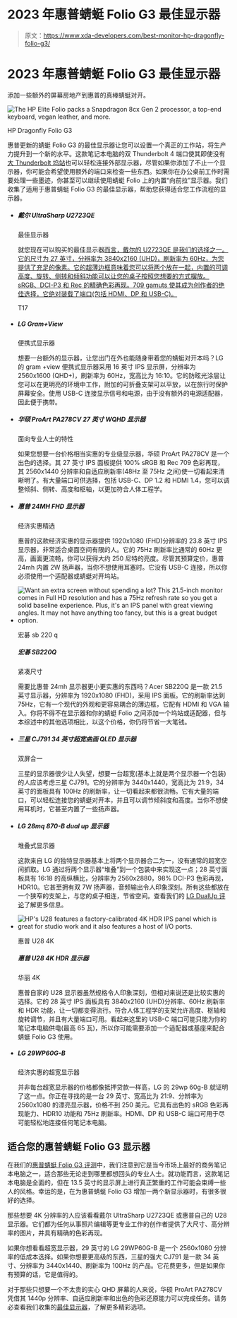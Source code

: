 # 2023 年惠普蜻蜓 Folio G3 最佳显示器

> 原文：<https://www.xda-developers.com/best-monitor-hp-dragonfly-folio-g3/>

# 2023 年惠普蜻蜓 Folio G3 最佳显示器

添加一些额外的屏幕房地产到惠普的真棒蜻蜓对开。

 <picture>![The HP Elite Folio packs a Snapdragon 8cx Gen 2 processor, a top-end keyboard, vegan leather, and more.](img/214ccd31368d6f6160d8b4d08d720731.png)</picture> 

HP Dragonfly Folio G3

惠普更新的蜻蜓 Folio G3 的最佳显示器让您可以设置一个真正的工作站，将生产力提升到一个新的水平。这款笔记本电脑的双 Thunderbolt 4 端口使其即使没有[大 Thunderbolt 坞站](https://www.xda-developers.com/best-thunderbolt-docks/)也可以轻松连接外部显示器，尽管如果你添加了不止一个显示器，你可能会希望使用额外的端口来检查一些东西。如果你在办公桌前工作时需要处理一些墨迹，你甚至可以继续使用蜻蜓 Folio 上的内置“向前拉”显示器。我们收集了适用于惠普蜻蜓 Folio G3 的最佳显示器，帮助您获得适合您工作流程的显示器。

*   ##### 戴尔 UltraSharp U2723QE

    最佳显示器

    就您现在可以购买的最佳显示器[而言，戴尔的 U2723QE 是我们的选择之一。它的尺寸为 27 英寸，分辨率为 3840x2160 (UHD)，刷新率为 60Hz，为您提供了充足的像素。它的超薄边框意味着您可以将两个放在一起，内置的可调高度、旋转、侧转和倾斜功能可以让您的桌子按照您想要的方式摆放。sRGB、DCI-P3 和 Rec 的精确色彩再现。709 gamuts 使其成为创作者的绝佳选择，它绝对装载了端口(包括 HDMI、DP 和 USB-C)。](https://www.xda-developers.com/best-monitors)

    T17
*   ##### LG Gram+View

    便携式显示器

    想要一台额外的显示器，让您出门在外也能随身带着您的蜻蜓对开本吗？LG 的 gram +view 便携式显示器采用 16 英寸 IPS 显示屏，分辨率为 2560x1600 (QHD+)，刷新率为 60Hz，宽高比为 16:10。它的防眩光涂层让您可以在更明亮的环境中工作，附加的可折叠支架可以平放，以在旅行时保护屏幕安全。使用 USB-C 连接显示信号和电源，由于没有额外的电源适配器，因此便于携带。

*   ##### 华硕 ProArt PA278CV 27 英寸 WQHD 显示器

    面向专业人士的特性

    如果您想要一台价格相当实惠的专业级显示器，华硕 ProArt PA278CV 是一个出色的选择。其 27 英寸 IPS 面板提供 100% sRGB 和 Rec 709 色彩再现，其 2560x1440 分辨率和自适应刷新率(48Hz 至 75Hz 之间)使一切看起来清晰明了。有大量端口可供选择，包括 USB-C、DP 1.2 和 HDMI 1.4，您可以调整倾斜、侧转、高度和枢轴，以更加符合人体工程学。

*   ##### 惠普 24MH FHD 显示器

    经济实惠精选

    惠普的这款经济实惠的显示器提供 1920x1080 (FHD)分辨率的 23.8 英寸 IPS 显示器，非常适合桌面空间有限的人。它的 75Hz 刷新率比通常的 60Hz 更高，画面更流畅，你可以获得大约 250 尼特的亮度。尽管其预算定价，惠普 24mh 内置 2W 扬声器，当你不想使用耳塞时。它没有 USB-C 连接，所以你必须使用一个适配器或蜻蜓对开坞站。

*   <picture>![Want an extra screen without spending a lot? This 21.5-inch monitor comes in Full HD resolution and has a 75Hz refresh rate so you get a solid baseline experience. Plus, it's an IPS panel with great viewing angles. It may not have anything too fancy, but this is a great budget option.](img/2fbf484db42697c15989f0a5cc74643b.png)</picture>

    宏碁 sb 220 q

    ##### 宏碁 SB220Q

    紧凑尺寸

    需要比惠普 24mh 显示器更小更实惠的东西吗？Acer SB220Q 是一款 21.5 英寸显示器，分辨率为 1920x1080 (FHD)，采用 IPS 面板。它的刷新率达到 75Hz，它有一个现代的外观和更容易耦合的薄边框，它配有 HDMI 和 VGA 输入。你将不得不在显示器和你的蜻蜓 Folio 之间添加一个坞站或适配器，但与本综述中的其他选项相比，以这个价格，你仍将节省一大笔钱。

*   ##### 三星 CJ791 34 英寸超宽曲面 QLED 显示器

    双屏合一

    三星的显示器很少让人失望，想要一台超宽(基本上就是两个显示器一个包装)的人应该考虑三星 CJ791。它的分辨率为 3440x1440，宽高比为 21:9，34 英寸的面板具有 100Hz 的刷新率，让一切看起来都很流畅。它有大量的端口，可以轻松连接您的蜻蜓对开本，并且可以调节倾斜度和高度。当你不想使用耳机时，它甚至内置了一些扬声器。

*   ##### LG 28mq 870-B dual up 显示器

    堆叠式显示器

    这款来自 LG 的独特显示器基本上将两个显示器合二为一，没有通常的超宽空间抓取。LG 通过将两个显示器“堆叠”到一个包装中来实现这一点；28 英寸面板具有 16:18 的高纵横比，分辨率为 2560x2880，98% DCI-P3 色彩再现，HDR10。它甚至拥有双 7W 扬声器，音频输出令人印象深刻。所有这些都放在一个狭窄的支架上，与您的桌子相连，节省空间。查看我们的 [LG DualUp 评论](https://www.xda-developers.com/lg-dualup-monitor-review/)了解更多信息。

*   <picture>![HP's U28 features a factory-calibrated 4K HDR IPS panel which is great for studio work and it also features a host of I/O ports.](img/2b74fc077f2bb4b0c00030029780132a.png)</picture>

    惠普 U28 4K

    ##### 惠普 U28 4K HDR 显示器

    华丽 4K

    惠普自家的 U28 显示器虽然规格令人印象深刻，但相对来说还是比较实惠的选择。它的 28 英寸 IPS 面板具有 3840x2160 (UHD)分辨率、60Hz 刷新率和 HDR 功能，让一切都变得流行。符合人体工程学的支架允许高度、枢轴和旋转调节，并且有大量端口可用。看起来这里的 USB-C 端口可能只能为你的笔记本电脑供电(最高 65 瓦)，所以你可能需要添加一个适配器或基座来配合蜻蜓 Folio G3 使用。

*   ##### LG 29WP60G-B

    经济实惠的超宽显示器

    并非每台超宽显示器的价格都像抵押贷款一样高，LG 的 29wp 60g-B 就证明了这一点。你正在寻找的是一台 29 英寸、宽高比为 21:9、分辨率为 2560x1080 的漂亮显示器，价格不到 250 美元。它具有出色的 sRGB 色彩再现能力、HDR10 功能和 75Hz 刷新率。HDMI、DP 和 USB-C 端口可用于尽可能轻松地连接任何笔记本电脑。

## 适合您的惠普蜻蜓 Folio G3 显示器

在我们的[惠普蜻蜓 Folio G3 评测](https://www.xda-developers.com/hp-dragonfly-folio-g3-review/)中，我们注意到它是当今市场上最好的商务笔记本电脑之一，适合那些无论走到哪里都想回头的专业人士。就功能而言，这款笔记本电脑是全面的，但在 13.5 英寸的显示屏上进行真正繁重的工作可能会束缚一些人的风格。幸运的是，在为惠普蜻蜓 Folio G3 增加一两个新显示器时，有很多很好的选择。

那些想要 4K 分辨率的人应该看看戴尔 UltraSharp U2723QE 或惠普自己的 U28 显示器。它们都为任何从事照片编辑等更专业工作的创作者提供了大尺寸、高分辨率的图片，并具有精确的色彩再现。

如果你想看看超宽显示器，29 英寸的 LG 29WP60G-B 是一个 2560x1080 分辨率的低成本选择。如果你想要更高级的东西，三星的强大 CJ791 是一款 34 英寸、分辨率为 3440x1440、刷新率为 100Hz 的产品。它花费更多，但是如果你有预算的话，它是值得的。

对于那些只想要一个不太贵的实心 QHD 屏幕的人来说，华硕 ProArt PA278CV 凭借其 1440p 分辨率、自适应刷新率和出色的色彩还原能力可以完成任务。请务必查看我们收集的[最佳显示器](https://www.xda-developers.com/best-monitors)，了解更多精彩选项。